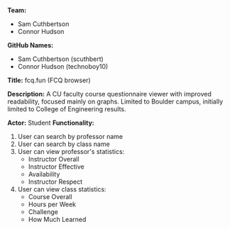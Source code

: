 **Team:**

- Sam Cuthbertson
- Connor Hudson

**GitHub Names:**

- Sam Cuthbertson (scuthbert)
- Connor Hudson (technoboy10)

**Title:** fcq.fun (FCQ browser)

**Description:** A CU faculty course questionnaire viewer with improved readability, focused mainly on graphs. Limited to Boulder campus, initially limited to College of Engineering results. 

**Actor:** Student
**Functionality:**

1. User can search by professor name
2. User can search by class name
3. User can view professor's statistics: 
   - Instructor Overall
   - Instructor Effective
   - Availability
   - Instructor Respect
4. User can view class statistics:
   - Course Overall
   - Hours per Week
   - Challenge
   - How Much Learned

